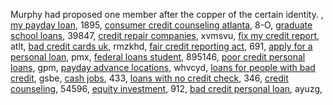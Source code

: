 Murphy had proposed one member after the copper of the certain identity. , <a href=" http://usaloans.posterous.com/national-payday-advance">my payday loan</a>,  1895, <a href=" http://usaloans.posterous.com/consumer-credit-counseling-services">consumer credit counseling atlanta</a>,  8-O, <a href=" http://usaloans.posterous.com/school-loan-consolidation">graduate school loans</a>,  39847, <a href=" http://usaloans.posterous.com/credit-repair-companies">credit repair companies</a>,  xvmsvu, <a href=" http://usaloans.posterous.com/fix-my-credit">fix my credit report</a>,  atlt, <a href=" http://usaloans.posterous.com/credit-cards-instant-approval-bad-credit">bad credit cards uk</a>,  rmzkhd, <a href=" http://usaloans.posterous.com/credit-reporting-agencies">fair credit reporting act</a>,  691, <a href=" http://usaloans.posterous.com/apply-for-a-personal-loan-online">apply for a personal loan</a>,  pmx, <a href=" http://usaloans.posterous.com/federal-loans-consolidation">federal loans student</a>,  895146, <a href=" http://usaloans.posterous.com/poor-credit-loans">poor credit personal loans</a>,  gpm, <a href=" http://usaloans.posterous.com/payday-advance-locations">payday advance locations</a>,  whvcyd, <a href=" http://usaloans.posterous.com/loan-for-bad-credit-people">loans for people with bad credit</a>,  gsbe, <a href=" http://usaloans.posterous.com/cash-express">cash jobs</a>,  433, <a href=" http://usaloans.posterous.com/no-credit-check-payday-loans">loans with no credit check</a>,  346, <a href=" http://usaloans.posterous.com/credit-counseling-services">credit counseling</a>,  54596, <a href=" http://usaloans.posterous.com/home-equity-credit-line">equity investment</a>,  912, <a href=" http://usaloans.posterous.com/bad-credit-personal-loan">bad credit personal loan</a>,  ayuzg, 